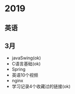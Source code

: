 # 2019
## 英语

## 3月
+ javaSwing(ok)
+ C语言基础(ok)
+ Spring
+ 英语10个视频
+ nginx
+ 学习记录4个收藏过的链接(ok)

    



